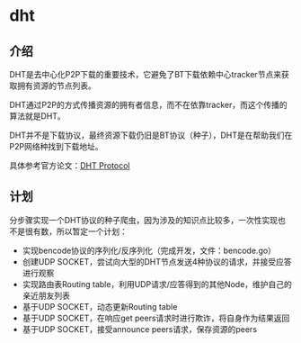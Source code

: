 # dht

## 介绍

DHT是去中心化P2P下载的重要技术，它避免了BT下载依赖中心tracker节点来获取拥有资源的节点列表。

DHT通过P2P的方式传播资源的拥有者信息，而不在依靠tracker，而这个传播的算法就是DHT。

DHT并不是下载协议，最终资源下载仍旧是BT协议（种子），DHT是在帮助我们在P2P网络种找到下载地址。

具体参考官方论文：[DHT Protocol](http://www.bittorrent.org/beps/bep_0005.html)

## 计划

分步骤实现一个DHT协议的种子爬虫，因为涉及的知识点比较多，一次性实现也不是很有数，所以暂定一个计划：

* 实现bencode协议的序列化/反序列化（完成开发，文件：bencode.go）
* 创建UDP SOCKET，尝试向大型的DHT节点发送4种协议的请求，并接受应答进行观察
* 实现路由表Routing table，利用UDP请求/应答得到的其他Node，维护自己的亲近朋友列表
* 基于UDP SOCKET，动态更新Routing table
* 基于UDP SOCKET，在响应get peers请求时进行欺诈，将自身作为结果返回
* 基于UDP SOCKET，接受announce peers请求，保存资源的peers

